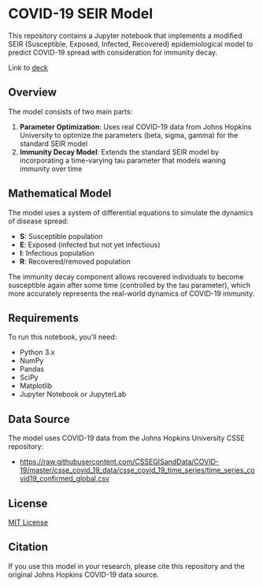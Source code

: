 # COVID-19 SEIR Model

This repository contains a Jupyter notebook that implements a modified SEIR (Susceptible, Exposed, Infected, Recovered) epidemiological model to predict COVID-19 spread with consideration for immunity decay.

Link to [deck](https://docs.google.com/presentation/d/1yt59Hk_VmX83pHDD_Ftqbc7kNfxiRJXX1X7TCHhiWUc/edit#slide=id.g31d6bd9a6ad_0_12)


## Overview

The model consists of two main parts:

1. **Parameter Optimization**: Uses real COVID-19 data from Johns Hopkins University to optimize the parameters (beta, sigma, gamma) for the standard SEIR model
2. **Immunity Decay Model**: Extends the standard SEIR model by incorporating a time-varying tau parameter that models waning immunity over time

## Mathematical Model

The model uses a system of differential equations to simulate the dynamics of disease spread:

- **S**: Susceptible population
- **E**: Exposed (infected but not yet infectious)
- **I**: Infectious population
- **R**: Recovered/removed population

The immunity decay component allows recovered individuals to become susceptible again after some time (controlled by the tau parameter), which more accurately represents the real-world dynamics of COVID-19 immunity.

## Requirements

To run this notebook, you'll need:

- Python 3.x
- NumPy
- Pandas
- SciPy
- Matplotlib
- Jupyter Notebook or JupyterLab

## Data Source

The model uses COVID-19 data from the Johns Hopkins University CSSE repository:
- https://raw.githubusercontent.com/CSSEGISandData/COVID-19/master/csse_covid_19_data/csse_covid_19_time_series/time_series_covid19_confirmed_global.csv

## License

[MIT License](LICENSE)

## Citation

If you use this model in your research, please cite this repository and the original Johns Hopkins COVID-19 data source.
